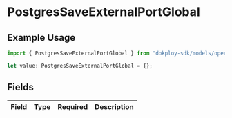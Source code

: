 # PostgresSaveExternalPortGlobal

## Example Usage

```typescript
import { PostgresSaveExternalPortGlobal } from "dokploy-sdk/models/operations";

let value: PostgresSaveExternalPortGlobal = {};
```

## Fields

| Field       | Type        | Required    | Description |
| ----------- | ----------- | ----------- | ----------- |